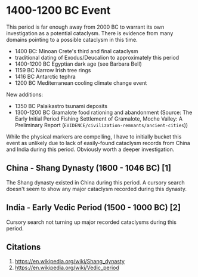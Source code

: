 # 1400-1200 BC Event

This period is far enough away from 2000 BC to warrant its own investigation as a potential cataclysm. There is evidence from many domains pointing to a possible cataclysm in this time.

- 1400 BC: Minoan Crete's third and final cataclysm
- traditional dating of Exodus/Deucalion to approximately this period
- 1400-1200 BC Egyptian dark age (see Barbara Bell)
- 1159 BC Narrow Irish tree rings
- 1416 BC Antarctic tephra
- 1200 BC Mediterranean cooling climate change event

New additions:
- 1350 BC Palaikastro tsunami deposits
- 1300-1200 BC Gramalote food rationing and abandonment (Source: The Early Initial Period Fishing Settlement of Gramalote, Moche Valley: A Preliminary Report (`EVIDENCE/civilization-remnants/ancient-cities`))

While the physical markers are compelling, I have to initially bucket this event as unlikely due to lack of easily-found cataclysm records from China and India during this period. Obviously worth a deeper investigation.

## China - Shang Dynasty (1600 - 1046 BC) [1]

The Shang dynasty existed in China during this period. A cursory search doesn't seem to show any major cataclysm recorded during this dynasty.

## India - Early Vedic Period (1500 - 1000 BC) [2]

Cursory search not turning up major recorded cataclysms during this period.

## Citations

1. https://en.wikipedia.org/wiki/Shang_dynasty
2. https://en.wikipedia.org/wiki/Vedic_period